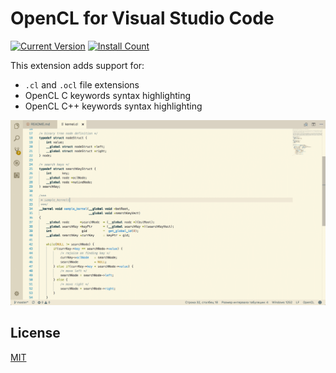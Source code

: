 # OpenCL for Visual Studio Code

[![Current Version](https://vsmarketplacebadge.apphb.com/version-short/galarius.vscode-opencl.svg)](https://marketplace.visualstudio.com/items?itemName=galarius.vscode-opencl)
[![Install Count](https://vsmarketplacebadge.apphb.com/installs/galarius.vscode-opencl.svg)](https://marketplace.visualstudio.com/items?itemName=galarius.vscode-opencl)

This extension adds support for:

* `.cl` and `.ocl` file extensions
* OpenCL C keywords syntax highlighting
* OpenCL C++ keywords syntax highlighting

![screen](https://raw.githubusercontent.com/Galarius/vscode-opencl/master/opencl-screenshot.png)

## License

[MIT](https://raw.githubusercontent.com/Galarius/vscode-opencl/master/LICENSE.txt)